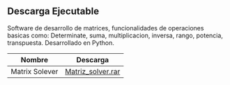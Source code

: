 ## Descarga Ejecutable

Software de desarrollo de matrices,  funcionalidades de operaciones basicas como: Determinate, suma, multiplicacion, inversa, rango, potencia, transpuesta. Desarrollado en Python.

| Nombre  | Descarga |
| ------------- |:-------------:|
| Matrix Solever      |[Matriz_solver.rar](https://github.com/AlonsoGPP/matrix-operations/raw/main/ejecutable/MatrixSolver_ejecutable.rar)    |
